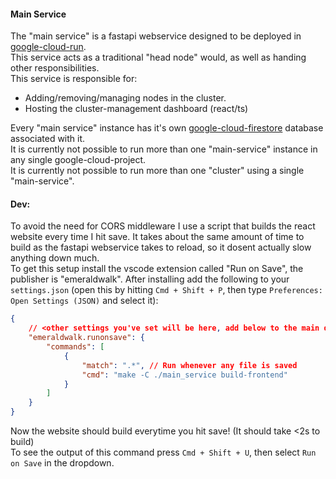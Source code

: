 #### Main Service

The "main service" is a fastapi webservice designed to be deployed in [google-cloud-run](cloud.google.com/run).  
This service acts as a traditional "head node" would, as well as handing other responsibilities.  
This service is responsible for:

- Adding/removing/managing nodes in the cluster.
- Hosting the cluster-management dashboard (react/ts)

Every "main service" instance has it's own [google-cloud-firestore](cloud.google.com/firestore) database associated with it.  
It is currently not possible to run more than one "main-service" instance in any single google-cloud-project.  
It is currently not possible to run more than one "cluster" using a single "main-service".  

#### Dev:

To avoid the need for CORS middleware I use a script that builds the react website every time I hit save. It takes about the same amount of time to build as the fastapi webservice takes to reload, so it dosent actually slow anything down much.  
To get this setup install the vscode extension called "Run on Save", the publisher is "emeraldwalk". After installing add the following to your `settings.json` (open this by hitting `Cmd + Shift + P`, then type `Preferences: Open Settings (JSON)` and select it):
```json
{
    // <other settings you've set will be here, add below to the main dict>
    "emeraldwalk.runonsave": {
        "commands": [
            {
                "match": ".*", // Run whenever any file is saved
                "cmd": "make -C ./main_service build-frontend"
            }
        ]
    }
}
```
Now the website should build everytime you hit save! (It should take <2s to build)  
To see the output of this command press `Cmd + Shift + U`, then select `Run on Save` in the dropdown.